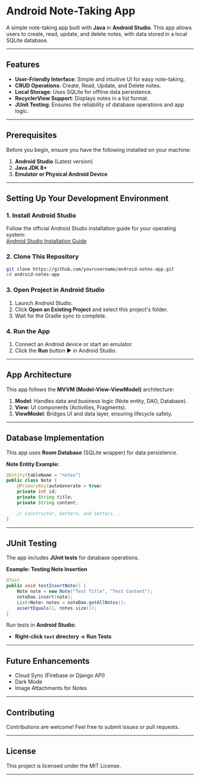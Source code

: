 # **Android Note-Taking App**  

A simple note-taking app built with **Java** in **Android Studio**. This app allows users to create, read, update, and delete notes, with data stored in a local SQLite database.  

---

## **Features**  

- **User-Friendly Interface**: Simple and intuitive UI for easy note-taking.  
- **CRUD Operations**: Create, Read, Update, and Delete notes.  
- **Local Storage**: Uses SQLite for offline data persistence.  
- **RecyclerView Support**: Displays notes in a list format.  
- **JUnit Testing**: Ensures the reliability of database operations and app logic.  

---

## **Prerequisites**  

Before you begin, ensure you have the following installed on your machine:  

1. **Android Studio** (Latest version)  
2. **Java JDK 8+**  
3. **Emulator or Physical Android Device**  

---

## **Setting Up Your Development Environment**  

### **1. Install Android Studio**  
Follow the official Android Studio installation guide for your operating system:  
[Android Studio Installation Guide](https://developer.android.com/studio/install)  

### **2. Clone This Repository**  
```bash
git clone https://github.com/yourusername/android-notes-app.git
cd android-notes-app
```

### **3. Open Project in Android Studio**  
1. Launch Android Studio.  
2. Click **Open an Existing Project** and select this project's folder.  
3. Wait for the Gradle sync to complete.  

### **4. Run the App**  
1. Connect an Android device or start an emulator.  
2. Click the **Run** button ▶ in Android Studio.  

---

## **App Architecture**  

This app follows the **MVVM (Model-View-ViewModel)** architecture:  

1. **Model**: Handles data and business logic (Note entity, DAO, Database).  
2. **View**: UI components (Activities, Fragments).  
3. **ViewModel**: Bridges UI and data layer, ensuring lifecycle safety.  

---

## **Database Implementation**  

This app uses **Room Database** (SQLite wrapper) for data persistence.  

**Note Entity Example:**  
```java
@Entity(tableName = "notes")
public class Note {
    @PrimaryKey(autoGenerate = true)
    private int id;
    private String title;
    private String content;

    // Constructor, Getters, and Setters...
}
```

---

## **JUnit Testing**  

The app includes **JUnit tests** for database operations.  

**Example: Testing Note Insertion**  
```java
@Test
public void testInsertNote() {
    Note note = new Note("Test Title", "Test Content");
    noteDao.insert(note);
    List<Note> notes = noteDao.getAllNotes();
    assertEquals(1, notes.size());
}
```

Run tests in **Android Studio**:  
- **Right-click `test` directory → Run Tests**  

---

## **Future Enhancements**  

- Cloud Sync (Firebase or Django API)  
- Dark Mode  
- Image Attachments for Notes  

---

## **Contributing**  

Contributions are welcome! Feel free to submit issues or pull requests.  

---

## **License**  

This project is licensed under the MIT License.  

---
